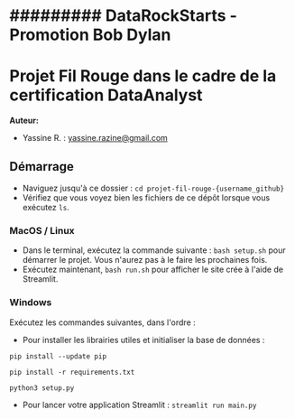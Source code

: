 # ######### DataRockStarts - Promotion Bob Dylan ##############
# Projet Fil Rouge dans le cadre de la certification DataAnalyst

**Auteur:**

* Yassine R. : yassine.razine@gmail.com



## Démarrage

- Naviguez jusqu'à ce dossier : `cd projet-fil-rouge-{username_github}`
- Vérifiez que vous voyez bien les fichiers de ce dépôt lorsque vous exécutez `ls`.

### MacOS / Linux

- Dans le terminal, exécutez la commande suivante : `bash setup.sh` pour démarrer le projet. Vous n'aurez pas à le faire les prochaines fois.
- Exécutez maintenant, `bash run.sh` pour afficher le site crée à l'aide de Streamlit.

### Windows

Exécutez les commandes suivantes, dans l'ordre :
- Pour installer les librairies utiles et initialiser la base de données :

`pip install --update pip`

`pip install -r requirements.txt`

`python3 setup.py`
- Pour lancer votre application Streamlit :
`streamlit run main.py`
